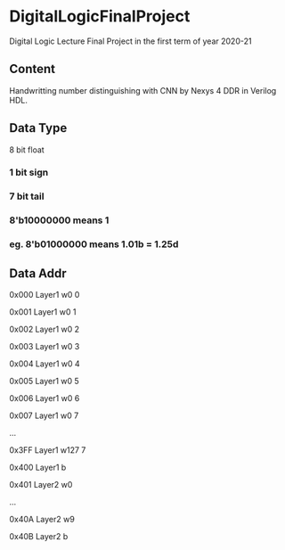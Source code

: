 # DigitalLogicFinalProject
Digital Logic Lecture Final Project in the first term of year 2020-21

## Content
Handwritting number distinguishing with CNN by Nexys 4 DDR in Verilog HDL.

## Data Type 
8 bit float
### 1 bit sign
### 7 bit tail 
### 8'b10000000 means 1
### eg. 8'b01000000 means 1.01b = 1.25d
## Data Addr
0x000 Layer1 w0 0

0x001 Layer1 w0 1

0x002 Layer1 w0 2

0x003 Layer1 w0 3

0x004 Layer1 w0 4

0x005 Layer1 w0 5

0x006 Layer1 w0 6

0x007 Layer1 w0 7

...

0x3FF Layer1 w127 7

0x400 Layer1 b

0x401 Layer2 w0

...

0x40A Layer2 w9

0x40B Layer2 b